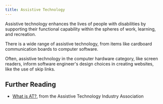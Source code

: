 ```yaml
---
title: Assistive Technology
---
```


Assistive technology enhances the lives of people with disabilities by supporting their functional capability within the spheres of work, learning, and recreation. 

There is a wide range of assistive technology, from items like cardboard communication boards to computer software.

Often, assistive technology in the computer hardware category, like screen readers, inform software engineer's design choices in creating websites, like the use of skip links.

## Further Reading

- [What is AT?](https://www.atia.org/home/at-resources/what-is-at/), from the Assistive Technology Industry Association
